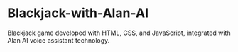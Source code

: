 # Blackjack-with-Alan-AI
Blackjack game developed with HTML, CSS, and JavaScript, integrated with Alan AI voice assistant technology. 
